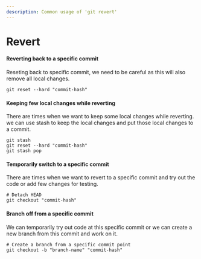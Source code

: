 ```yaml
---
description: Common usage of 'git revert'
---
```


# Revert

#### Reverting back to a specific commit

Reseting back to specific commit, we need to be careful as this will also remove all local changes.

```text
git reset --hard "commit-hash"
```

#### Keeping few local changes  while reverting

There are times when we want to keep some local changes while reverting. we can use stash to keep the local changes and put those local changes to a commit. 

```text
git stash
git reset --hard "commit-hash"
git stash pop
```

#### Temporarily switch to a specific commit 

There are times when we want to revert to a specific commit and try out the code or add few changes for testing.

```text
# Detach HEAD
git checkout "commit-hash"
```

#### Branch off from a specific commit

We can temporarily try out code at this specific commit or we can create a new branch from this commit and work on it.

```text
# Create a branch from a specific commit point
git checkout -b "branch-name" "commit-hash"
```




